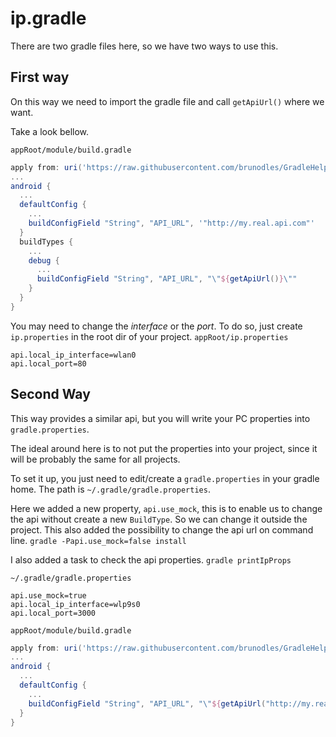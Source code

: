 # ip.gradle

There are two gradle files here, so we have two ways to use this.

## First way
On this way we need to import the gradle file and call `getApiUrl()` where we want.

Take a look bellow.

`appRoot/module/build.gradle`
```gradle
apply from: uri('https://raw.githubusercontent.com/brunodles/GradleHelpers/master/ipgetter/ip.gradle')
...
android {
  ...
  defaultConfig {
    ...
    buildConfigField "String", "API_URL", '"http://my.real.api.com"'
  }
  buildTypes {
    ...
    debug {
      ...
      buildConfigField "String", "API_URL", "\"${getApiUrl()}\""
    }
  }
}
```

You may need to change the _interface_ or the _port_.
To do so, just create `ip.properties` in the root dir of your project.
`appRoot/ip.properties`
```properties
api.local_ip_interface=wlan0
api.local_port=80
```

## Second Way
This way provides a similar api, but you will write your PC properties into `gradle.properties`.

The ideal around here is to not put the properties into your project,
since it will be probably the same for all projects.

To set it up, you just need to edit/create a `gradle.properties` in your gradle home.
The path is `~/.gradle/gradle.properties`.

Here we added a new property, `api.use_mock`, this is to enable us to change the api without create a new `BuildType`.
So we can change it outside the project.
This also added the possibility to change the api url on command line.
`gradle -Papi.use_mock=false install`

I also added a task to check the api properties.
`gradle printIpProps`

`~/.gradle/gradle.properties`
```properties
api.use_mock=true
api.local_ip_interface=wlp9s0
api.local_port=3000
```

`appRoot/module/build.gradle`
```gradle
apply from: uri('https://raw.githubusercontent.com/brunodles/GradleHelpers/master/ipgetter/ip2.gradle')
...
android {
  ...
  defaultConfig {
    ...
    buildConfigField "String", "API_URL", "\"${getApiUrl("http://my.real.api.com")}\""
  }
}
```